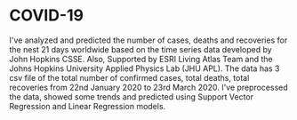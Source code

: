 # COVID-19
I've analyzed and predicted the number of cases, deaths and recoveries for the nest 21 days worldwide based on the time series 
data developed by John Hopkins CSSE. Also, Supported by ESRI Living Atlas Team and the Johns Hopkins University Applied Physics Lab (JHU APL).
The data has 3 csv file of the total number of confirmed cases, total deaths, total recoveries from 22nd January 2020 to 23rd March 2020.
I've preprocessed the data, showed some trends and predicted using Support Vector Regression and Linear Regression models.
